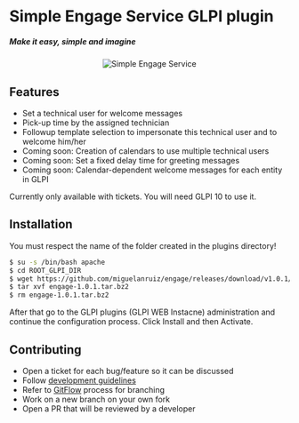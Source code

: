 # Simple Engage Service GLPI plugin

##### _Make it easy, simple and imagine_

<p align="center">
  <img src="https://raw.githubusercontent.com/miguelanruiz/engage/master/engage.svg" alt="Simple Engage Service"/>
</p>

## Features

- Set a technical user for welcome messages 
- Pick-up time by the assigned technician
- Followup template selection to impersonate this technical user and to welcome him/her
- Coming soon: Creation of calendars to use multiple technical users
- Coming soon: Set a fixed delay time for greeting messages
- Coming soon: Calendar-dependent welcome messages for each entity in GLPI

Currently only available with tickets. You will need GLPI 10 to use it.

## Installation

You must respect the name of the folder created in the plugins directory!

```sh
$ su -s /bin/bash apache 
$ cd ROOT_GLPI_DIR
$ wget https://github.com/miguelanruiz/engage/releases/download/v1.0.1/engage-1.0.1.tar.bz2
$ tar xvf engage-1.0.1.tar.bz2
$ rm engage-1.0.1.tar.bz2
```

After that go to the GLPI plugins (GLPI WEB Instacne) administration and continue the configuration process. Click Install and then Activate.

## Contributing

* Open a ticket for each bug/feature so it can be discussed
* Follow [development guidelines](http://glpi-developer-documentation.readthedocs.io/en/latest/plugins/index.html)
* Refer to [GitFlow](http://git-flow.readthedocs.io/) process for branching
* Work on a new branch on your own fork
* Open a PR that will be reviewed by a developer